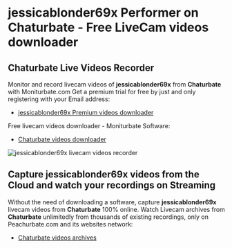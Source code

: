 # jessicablonder69x Performer on Chaturbate - Free LiveCam videos downloader

## Chaturbate Live Videos Recorder

Monitor and record livecam videos of **jessicablonder69x** from **Chaturbate** with Moniturbate.com
Get a premium trial for free by just and only registering with your Email address:
* [jessicablonder69x Premium videos downloader](https://moniturbate.com/request-demo-licence-key.html)

Free livecam videos downloader - Moniturbate Software:
* [Chaturbate videos downloader](https://moniturbate.com/moniturbate-download-software.html)

![jessicablonder69x livecam videos recorder](https://peachurnet.com/templates/moniturbate-software.png)


## Capture jessicablonder69x videos from the Cloud and watch your recordings on Streaming

Without the need of downloading a software, capture **jessicablonder69x** livecam videos from **Chaturbate** 100% online.
Watch Livecam archives from **Chaturbate** unlimitedly from thousands of existing recordings, only on Peachurbate.com and its websites network:
* [Chaturbate videos archives](https://peachurnet.com/)